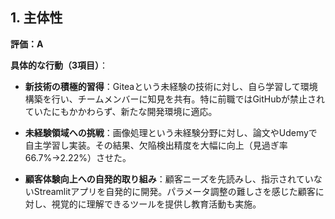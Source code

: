 ## 1. 主体性
**評価：A**

**具体的な行動（3項目）**：
- **新技術の積極的習得**：Giteaという未経験の技術に対し、自ら学習して環境構築を行い、チームメンバーに知見を共有。特に前職ではGitHubが禁止されていたにもかかわらず、新たな開発環境に適応。

- **未経験領域への挑戦**：画像処理という未経験分野に対し、論文やUdemyで自主学習し実装。その結果、欠陥検出精度を大幅に向上（見過ぎ率66.7%→2.22%）させた。

- **顧客体験向上への自発的取り組み**：顧客ニーズを先読みし、指示されていないStreamlitアプリを自発的に開発。パラメータ調整の難しさを感じた顧客に対し、視覚的に理解できるツールを提供し教育活動も実施。
